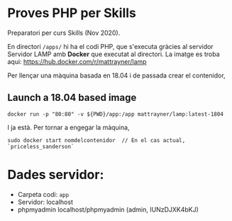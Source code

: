 # Proves PHP per Skills

Preparatori per curs Skills (Nov 2020).

En directori `/apps/` hi ha el codi PHP, que s'executa gràcies al servidor Servidor LAMP amb **Docker** que executat al directori. La imatge es troba aqui: https://hub.docker.com/r/mattrayner/lamp

Per llençar una màquina basada en 18.04 i de passada crear el contenidor,

## Launch a 18.04 based image

    docker run -p "80:80" -v ${PWD}/app:/app mattrayner/lamp:latest-1804

I ja està. Per tornar a engegar la màquina, 

    sudo docker start nomdelcontenidor  // En el cas actual, `priceless_sanderson`

# Dades servidor:

- Carpeta codi:     `app`
- Servidor:  		 localhost
- phpmyadmin         localhost/phpmyadmin   (admin,  IUNzDJXK4bKJ)


